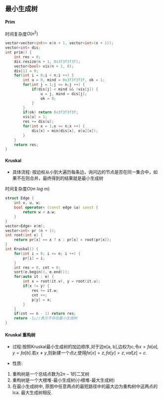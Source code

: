 ## 最小生成树

#### Prim

时间复杂度$O(n^2)$

```cpp
vector<vector<int>> e(n + 1, vector<int>(n + 1));
vector<int> dis;
int prim() {
    int res = 0;
    dis.resize(n + 1, 0x3f3f3f3f);
    vector<bool> vis(n + 1, 0);
    dis[1] = 0;
    for(int i = 0;i < n;i ++) {
        int u = 0, mind = 0x3f3f3f3f, ok = 1;
        for(int j = 1;j <= n;j ++) {
            if(dis[j] < mind && !vis[j]) {
                u = j, mind = dis[j];
                ok = 0;
            }
        }
        if(ok) return 0x3f3f3f3f;
        vis[u] = 1;
        res += dis[u];
        for(int x = 1;x <= n;x ++) {
            dis[x] = min(dis[x], e[u][x]);
        }
    }
    return res;
}
```



#### Kruskal

- 具体流程:
按边权从小到大遍历每条边，询问边的节点是否在同一集合中，如果不在则合并，最终得到的结果就是最小生成树

时间复杂度$O(m\ log\ m)$

```cpp
struct Edge {
    int v, u, w;
    bool operator< (const edge &a) const {
        return w < a.w;
    }
}
vector<Edge> e(m);
vector<int> pr (n + 1);
int root(int x) {
    return pr[x] == x ? x : pr[x] = root(pr[x]);
} 
int Kruskal() {    
    for(int i = 0; i <= n; i ++) {
        pr[i] = i;
    }
    int res = 0, cnt = 0;
    sort(e.begin(), e.end());
    for(auto it : e) {
        int x = root(it.v), y = root(it.u);
        if(x != y) {
            res += it.w;
            cnt ++;
            p[y] = x;
        }
    }
    if(cnt == n - 1) return res;
    return -1;//表示不存在最小生成树
}
```

#### Kruskal 重构树

- 过程:按照Kruskal最小生成树的加边顺序,对于边e[a, b],边权为c,令$x=fa[a],y=fa[b]$.若$x \neq y$,则新建一个点$z$,使得$fa[x]=z,fa[y]=z,val[z]=c$.
  
- 性质:

1. 重构树是一个总结点数为$2n-1$的二叉树
2. 重构树是一个大根堆-最小生成树(小根堆-最大生成树)
3. 在最小生成树中, 原图中任意两点的最短路径中的最大边为重构树中这两点的lca. 最大生成树相反.
